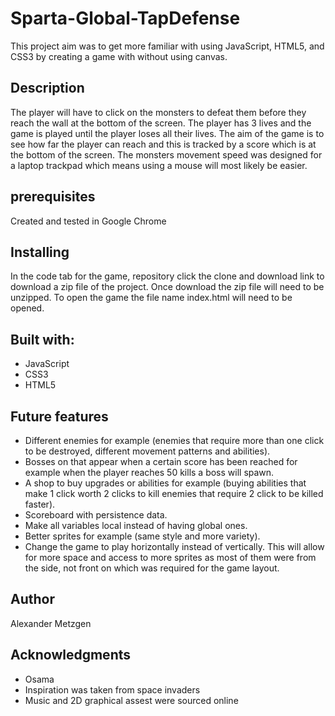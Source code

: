# Sparta-Global-TapDefense
This project aim was to get more familiar with using JavaScript, HTML5, and CSS3 by creating a game with without using canvas.

## Description
The player will have to click on the monsters to defeat them before they reach the wall at the bottom of the screen.
The player has 3 lives and the game is played until the player loses all their lives. The aim of the game is to see how far the player can reach and this is tracked by a score which is at the bottom of the screen. The monsters movement speed was designed for a laptop trackpad which means using a mouse will most likely be easier.

## prerequisites
Created and tested in Google Chrome

## Installing
In the code tab for the game, repository click the clone and download link to download a zip file of the project. Once download the zip file will need to be unzipped. To open the game the file name index.html will need to be opened.

## Built with:
* JavaScript
* CSS3
* HTML5

## Future features
* Different enemies for example (enemies that require more than one click to be destroyed, different movement patterns and abilities).
* Bosses on that appear when a certain score has been reached for example when the player reaches 50 kills a boss will spawn.
* A shop to buy upgrades or abilities for example (buying abilities that make 1 click worth 2 clicks to kill enemies that require 2 click to be killed faster).
* Scoreboard with persistence data.
* Make all variables local instead of having global ones.
* Better sprites for example (same style and more variety).
* Change the game to play horizontally instead of vertically. This will allow for more space and access to more sprites as most of them were from the side, not front on which was required for the game layout.

## Author
Alexander Metzgen

## Acknowledgments
* Osama
* Inspiration was taken from space invaders
* Music and 2D graphical assest were sourced online
